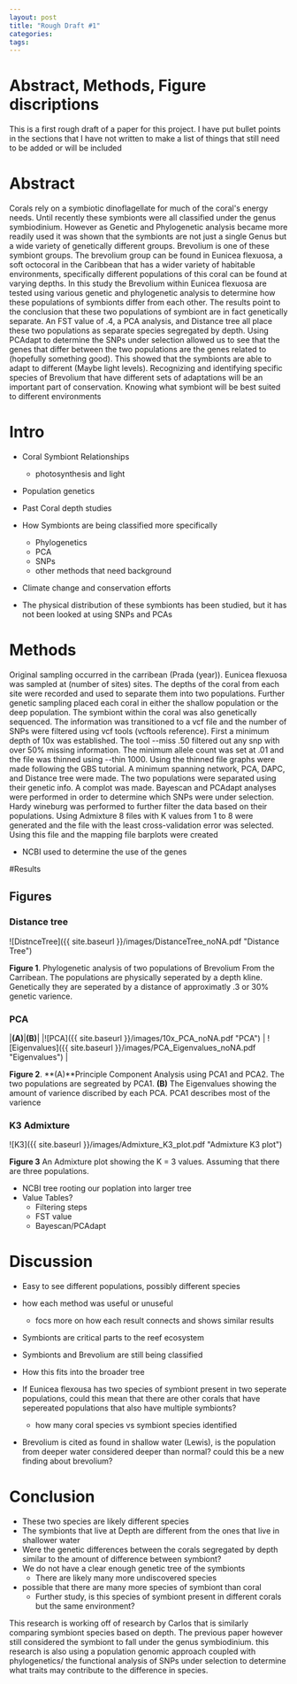 ```yaml
---
layout: post
title: "Rough Draft #1"
categories: 
tags: 
---
```


# Abstract, Methods, Figure discriptions

This is a first rough draft of a paper for this project. I have put bullet points in the sections that I have not written to make a list of things that still need to be added or will be included 

# Abstract
Corals rely on a symbiotic dinoflagellate for much of the coral's energy needs. Until recently these symbionts were all classified under the genus symbiodinium. However as Genetic and Phylogenetic analysis became more readily used it was shown that the symbionts are not just a single Genus but a wide variety of genetically different groups. Brevolium is one of these symbiont groups. The brevolium group can be found in Eunicea flexuosa, a soft octocoral in the Caribbean that has a wider variety of habitable environments, specifically different populations of this coral can be found at varying depths. In this study the Brevolium within Eunicea flexuosa are tested using various genetic and phylogenetic analysis to determine how these populations of symbionts differ from each other. The results point to the conclusion that these two populations of symbiont are in fact genetically separate. An FST value of .4, a PCA analysis, and Distance tree all place these two populations as separate species segregated by depth. Using PCAdapt to determine the SNPs under selection allowed us to see that the genes that differ between the two populations are the genes related to (hopefully something good). This showed that the symbionts are able to adapt to different (Maybe light levels). Recognizing and identifying specific species of Brevolium that have different sets of adaptations will be an important part of conservation. Knowing what symbiont will be best suited to different environments


# Intro

* Coral Symbiont Relationships
    * photosynthesis and light   
* Population genetics 
* Past Coral depth studies  
* How Symbionts are being classified more specifically 
    * Phylogenetics
    * PCA
    * SNPs
    * other methods that need background 
* Climate change and conservation efforts 

* The physical distribution of these symbionts has been studied, but it has not been looked at using SNPs and PCAs





# Methods


Original sampling occurred in the carribean (Prada (year)). Eunicea flexuosa was sampled at (number of sites) sites. The depths of the coral from each site were recorded and used to separate them into two populations. Further genetic sampling placed each coral in either the shallow population or the deep population. The symbiont within the coral was also genetically sequenced.
The information was transitioned to a vcf file and the number of SNPs were filtered using vcf tools (vcftools reference). First a minimum depth of 10x was established. The tool --miss .50  filtered out any snp with over 50% missing information. The minimum allele count was set at .01 and the file was thinned using --thin 1000. Using the thinned file graphs were made following the GBS tutorial. A minimum spanning network, PCA, DAPC, and Distance tree were made. The two populations were separated using their genetic info. A complot was made.
Bayescan and PCAdapt analyses were performed in order to determine which SNPs were under selection.
Hardy wineburg was performed to further filter the data based on their populations.
Using Admixture 8 files with K values from 1 to 8 were generated and the file with the least cross-validation error was selected. Using this file and the mapping file barplots were created

* NCBI used to determine the use of the genes




#Results
 

## Figures

### Distance tree
![DistnceTree]({{ site.baseurl }}/images/DistanceTree_noNA.pdf "Distance Tree")

**Figure 1**. Phylogenetic analysis of two populations of Brevolium From the Carribean. The populations are physically seperated by a depth kline. Genetically they are seperated by a distance of approximatly .3 or 30% genetic varience.



### PCA

|**(A)**|**(B)**|
|![PCA]({{ site.baseurl }}/images/10x_PCA_noNA.pdf "PCA") | ![Eigenvalues]({{ site.baseurl }}/images/PCA_Eigenvalues_noNA.pdf "Eigenvalues") |

**Figure 2**. **(A)**Principle Component Analysis using PCA1 and PCA2. The two populations are segreated by PCA1. **(B)** The Eigenvalues showing the amount of varience discribed by each PCA. PCA1 describes most of the varience

### K3 Admixture
![K3]({{ site.baseurl }}/images/Admixture_K3_plot.pdf "Admixture K3 plot")

**Figure 3** An Admixture plot showing the K = 3 values. Assuming that there are three populations. 




* NCBI tree rooting our poplation into larger tree
* Value Tables?
    * Filtering steps
    * FST value
    * Bayescan/PCAdapt 

 
# Discussion


* Easy to see different populations, possibly different species
* how each method was useful or unuseful
    * focs more on how each result connects and shows similar results 

* Symbionts are critical parts to the reef ecosystem 
* Symbionts and Brevolium are still being classified
* How this fits into the broader tree
* If Eunicea flexousa has two species of symbiont present in two seperate populations, could this mean that there are other corals that have sepereated populations that also have multiple symbionts? 
    * how many coral species vs symbiont species identified 
* Brevolium is cited as found in shallow water (Lewis), is the population from deeper water considered deeper than normal? could this be a new finding about brevolium?



# Conclusion

* These two species are likely different species
* The symbionts that live at Depth are different from the ones that live in shallower water
* Were the genetic differences between the corals segregated by depth similar to the amount of difference between symbiont?
* We do not have a clear enough genetic tree of the symbionts
    * There are likely many more undiscovered species
* possible that there are many more species of symbiont than coral
    * Further study, is this species of symbiont present in different corals but the same environment? 





This research is working off of research by Carlos that is similarly comparing symbiont species based on depth. The previous paper however still considered the symbiont to fall under the genus symbiodinium. this research is also using a population genomic approach coupled with phylogenetics/ the functional analysis of SNPs under selection to determine what traits may contribute to the difference in species. 